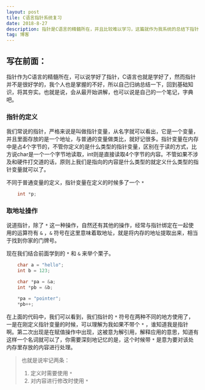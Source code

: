 ```yaml
---
layout: post
tile: C语言指针系统复习
date: 2018-8-27
description: 指针是C语言的精髓所在，并且比较难以学习，这篇就作为我系统的总结下指针的基本用法。
tag: 博客
---
```


## 写在前面：
指针作为C语言的精髓所在，可以说学好了指针，C语言也就是学好了，然而指针并不是很好学的，我个人也是掌握的不好，所以自己归纳总结一下，回到基础知识，将其夯实。也就是说，会从最开始讲解，也可以说是自己的一个笔记，字典吧。

### 指针的定义
我们常说的指针，严格来说是叫做指针变量，从名字就可以看出，它是一个变量，并且里面存放的是一个地址，与普通的变量做类比，就好记很多。指针变量在内存中是占4个字节的，不管你定义的是什么类型的指针变量，区别在于读的方式，比方说char是一个一个字节地读取，int则是直接读取4个字节的内容。不管如果不涉及和硬件打交道的话，原则上我们是指向的内容是什么类型的就定义什么类型的指针变量就可以了。

不同于普通变量的定义，指针变量在定义的时候多了一个 `*`
~~~c
    int *p;
~~~

### 取地址操作
说道指针，除了 `*` 这一种操作，自然还有其他的操作，经常与指针绑定在一起使用的运算符有 `&` ，`&` 符号在这里意味着取地址，就是将内存的地址提取出来，相当于找到你家的门牌号。

现在我们结合前面学到的 `*` 和 `&` 来举个栗子。

~~~c
    char a = "hello";
    int b = 123;

    char *pa = &a;
    int *pb = &b;

    *pa = "pointer";
    *pb++; 
~~~

在上面的代码中，我们可以看到，我们指针的 `*` 符号在两种不同的地方使用了，一是在刚定义指针变量的时候，可以理解为我如果不带个 `*` ，谁知道我是指针啊。第二次出现是在赋值操作中出现，这被意为解引用，解释应用的意思，知道有这样一个名词就可以了，你需要深刻地记忆的是，这个时候带 `*` 是意为要对该处内存里存放的内容进行处理。

> 也就是说牢记两条：
> 1. 定义时需要使用 `*`
> 2. 对内容进行修改时使用 `*` 

